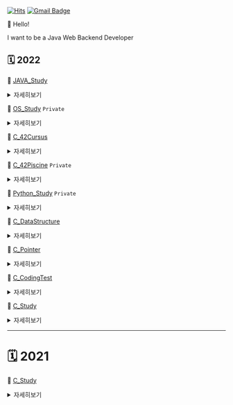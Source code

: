 

[![Hits](https://hits.seeyoufarm.com/api/count/incr/badge.svg?url=https%3A%2F%2Fgithub.com%2Fejaee%2Fhit-counter&count_bg=%2379C83D&title_bg=%23555555&icon=&icon_color=%23E7E7E7&title=hits&edge_flat=false)](https://hits.seeyoufarm.com) [![Gmail Badge](https://img.shields.io/badge/Gmail-d14836?style=flat-square&logo=Gmail&logoColor=white&link=mailto:ejae8319@gmail.com)](mailto:ejae8319@gmail.com)

👋 Hello! 

I want to be a Java Web Backend Developer

<!--
### :muscle: **Skills**

#### Platforms & Languages

<img src="https://img.shields.io/badge/C-A8B9CC?style=flat-square&logo=C&logoColor=white"/>  <img src="https://img.shields.io/badge/Java-26689A?style=flat-square&logo=Java&logoColor=white"/>

<br/>

#### Tools

<img src="https://img.shields.io/badge/macOS-000000?style=flat-square&logo=macOS&logoColor=white"/> <img src="https://img.shields.io/badge/Intellij_IDEA-000000?style=flat-square&logo=IntelliJIDEA&logoColor=white"/> <img src="https://img.shields.io/badge/Slack-4A154B?style=flat-square&logo=Slack&logoColor=white"/> <img src="https://img.shields.io/badge/Git-F05032?style=flat-square&logo=Git&logoColor=white"/> <img src="https://img.shields.io/badge/Github-181717?style=flat-square&logo=Github&logoColor=white"/>

<br/>

#### 💻 Github Stats

-->


## 🗓 **2022**

📌 [JAVA_Study](https://github.com/ejaee/Study_JAVA)

<details> 
<summary> <kbd>자세히보기</kbd> </summary>

## **📌 JAVA**

- 📖 교재 : [자바의 정석](https://m.yes24.com/UsedShopHub/Hub/24259565)
- 우테코 일정 고려한 1회독 완성
- 파트별 예제 코드 위주 정리 학습
- 개인과제 계획 및 실천 후 깃허브 기록

## **스터디 방법 및 규칙**

- :calendar: 스케줄
	
<div align="center">

<img width="800" alt="Screen Shot 2022-09-19 at 6 16 50 PM" src="https://user-images.githubusercontent.com/87407504/190987625-a1e69272-4191-4e89-8f53-1197126c0a03.png">

</div>

- :book: 학습 방법
  - 1회독 완료일 : 우테코 서류 지원일 (10.23.)
  - 진도 관련 백준풀이 1일 1문제
    - [백준](https://www.acmicpc.net/step)
    - [solved.ac](https://solved.ac)
  - 매주 `화, 수, 금` 대면 스터디 (주 3회)
  - `1~5`(1 ~ 229), `6~7`(230 ~ 413), `8~9`(414 ~ 526), `10~16`(527 ~ 978) 네 파트로 나누기
  - 파트 별 코드 정리 + 알고리즘 문제 1개 이상 풀기

- :no_entry_sign: 패널티: 밥 :rice: 사기
  - 진도 누락 시
  - 대면 스터디 미참석 시

## **진도 목록**

<details>
<summary>  눌러서 확인 (click 👈)  </summary>

 <div align="center">

![KakaoTalk_Photo_2022-09-21-16-30-33](https://user-images.githubusercontent.com/87407504/191442538-ed0de708-0dcf-48c1-8d3e-856a9b124f3f.jpeg)

 </div>

</details>

<div align = "right">
	<b><a href = "#진도-목록">↥ top</a></b>
</div>

## **스터디 일정('22.09.21. ~ '22.10.23.)**

- 자바의 정석 (Chapter 16)
  - 0주차: 09/21~09/27
    - [ch.01_GettingStarted](https://github.com/ejaee/Study_JAVA/tree/main/Ejae/ch.01_GettingStarted)
    - [ch.02_Variable](https://github.com/ejaee/Study_JAVA/tree/main/Ejae/ch.02_Variable)
    - [ch.03_Operator](https://github.com/ejaee/Study_JAVA/tree/main/Ejae/ch.03_Operator)
      > 변수, 연산자
      
  - 1주차: 09/28~10/04
    - [ch.04_Control_statement](https://github.com/ejaee/Study_JAVA/tree/main/Ejae/ch.04_Control_statement)
    - [ch.05_Array](https://github.com/ejaee/Study_JAVA/tree/main/Ejae/ch.05_Array)
      > 조건문/반복문, 배열
      
  - 2주차: 10/05~10/11
    - [ch.06_ObjectOriented](https://github.com/ejaee/Study_JAVA/tree/main/Ejae/ch.06_ObjectOriented)
    - [ch.07_ObjectOriented2](https://github.com/ejaee/Study_JAVA/tree/main/Ejae/ch.07_ObjectOriented2)
      > 객체지향 프로그래밍
      
  - 3주차: 10/12~10/18
    - [10.11(화)]() : .
    - [10.12(수)]() : .
  - 4주차: 10/19~10/23
    - [10.18(화)]() : .
    - [10.23(일)]() : .

### 관련 개인 Repository

- [ejchoi](https://github.com/Ejaeda)
- [seohyun](https://github.com/Kang-SeoHyun)
- [gnl](https://github.com/geun1)


</details>

📌 [OS_Study](https://github.com/ejaee/Study_OS) `Private`

<details>
<summary>  <kbd>자세히보기</kbd> </summary>

* 📖 교재 : [공룡책](https://www.inflearn.com/course/%EC%9A%B4%EC%98%81%EC%B2%B4%EC%A0%9C-%EA%B3%B5%EB%A3%A1%EC%B1%85-%EC%A0%84%EA%B3%B5%EA%B0%95%EC%9D%98#curriculum)
    * 운영체제 학습
    
* 📖 학습방법 : 학습한 내용 정리

</details>



📌 [C_42Cursus](https://github.com/ejaee/42Cursus)

<details>
<summary>  <kbd>자세히보기</kbd> </summary>
	
[![ejachoi's 42 stats](https://badge42.vercel.app/api/v2/cl60us3xz001109mpf946886y/stats?cursusId=21&coalitionId=88)](https://github.com/JaeSeoKim/badge42)

* 📖 교재 : [42seoul](https://42seoul.kr/seoul42/main/view)
* 학습 목적
    * c언어로 다양한 분야 학습하기
    * 42서울에서 제공하는 과제를 주체적으로 해석하여 누군가에게 학습 도움이 될 수 있도록 [자료](https://github.com/ejaee/42Cursus/tree/main/Circle_2/push_swap) 만들기
	

</details>

📌 [C_42Piscine](https://github.com/ejaee/Study_42Piscine/tree/main/ejae/PiscineCxx) `Private`

<details>
<summary>  <kbd>자세히보기</kbd> </summary>

[![ejachoi's 42 stats](https://badge42.vercel.app/api/v2/cl60us3xz001109mpf946886y/stats?cursusId=9&coalitionId=piscine)](https://github.com/JaeSeoKim/badge42)

* 📖 교재 : [42seoul](https://42seoul.kr/seoul42/main/view)
* 학습 목적
    * c언어 함수 자체 구현하기
    * 42서울에서 제공하는 과제를 주체적으로 해석하여 누군가에게 학습 도움이 될 수 있도록 [교재](https://github.com/ejaee/Study_42Piscine/tree/main/ejae/PiscineCxx/C02) 만들기

* 과제
    * [개인 과제](https://github.com/nawooo/42_Study_Group/tree/main/ejae/PiscineCxx)
    * [팀 과제](https://github.com/nawooo/42_Study_Group/tree/main/ejae/Rush0x)

</details>

📌 [Python_Study](https://github.com/ejaee/Python) `Private`

<details>
<summary>  <kbd>자세히보기</kbd> </summary>

* 📖 교재 : [혼자 공부하는 파이썬](http://www.kyobobook.co.kr/product/detailViewKor.laf?mallGb=KOR&ejkGb=KOR&barcode=9791162241882)
* 📖 강의 : [혼공파 유튜브](https://www.youtube.com/watch?v=IUXMgyiFBIU&list=PLBXuLgInP-5kr0PclHz1ubNZgESmliuB7)
    * 처음으로 학습한 python
    
* 학습 목적
    * python 경험하기
</details>

📌 [C_DataStructure](https://github.com/Ejaeda/C_lang/tree/master/C-DataStructure)

<details>
<summary> <kbd>자세히보기</kbd> </summary>
    
*  📖 교재 : [윤성우의 열혈 자료구조](http://www.kyobobook.co.kr/product/detailViewKor.laf?mallGb=KOR&ejkGb=KOR&barcode=9788996094067)
  * 2인 1개조 동료평가 진행(1주 2파트 진행)
  * 깃허브 개념 정리

### 스터디 방법 및 규칙
* 학습 방법
  * 1주마다 자료구조 동료평가 2회 진행
  * 1일마다 코딩테스트 문제풀이 최소 1회 진행
  * 개인 학습 내용은 각자 정리 후 README에 업데이트
  
### 스터디 일정('21.11.07.~)
* 자료구조
    * [DAY1](https://github.com/Ejaeda/C_lang/tree/master/C-DataStructure/Ch01.Data_Structure) 자료구조와 알고리즘의 이해
    * [DAY2](https://github.com/Ejaeda/C_lang/tree/master/C-DataStructure/Ch02.Recursion) 재귀
    * [DAY3](https://github.com/Ejaeda/C_lang/tree/master/C-DataStructure/Ch03.Linked_List) 연결 리스트1
    * [DAY4](https://github.com/Ejaeda/C_lang/tree/master/C-DataStructure/Ch04.Linked_List2) 연결 리스트2
    * [DAY5](https://github.com/Ejaeda/C_lang/tree/master/C-DataStructure/Ch05.Linked_List3) 연결 리스트3
    * [DAY6](https://github.com/Ejaeda/C_lang/tree/master/C-DataStructure/Ch06.Stack) 스택
    * [DAY7](https://github.com/Ejaeda/C_lang/tree/master/C-DataStructure/Ch07.Queue) 큐
    * [DAY8](https://github.com/Ejaeda/C_lang/tree/master/C-DataStructure/Ch08.Tree) 트리
    * [DAY9](https://github.com/Ejaeda/C_lang/tree/master/C-DataStructure/Ch09.Priority_Queue) 우선순위 큐
    * [DAY10](https://github.com/Ejaeda/C_lang/tree/master/C-DataStructure/Ch10.Sorting) 정렬
    * [DAY11]() 탐색
    * [DAY12]() 탐색2
    * [DAY13]() 테이블과 해쉬
    * [DAY14]() 그래프

  ### 관련 개인 Repository
  * [ejchoi](https://github.com/Ejaeda)
  * [bochoi](https://github.com/BB-choi)
  * [juji](https://github.com/ji-junhyuk)
  * [ichoi](https://github.com/ICCHOI)
  * [jnam](https://github.com/namzisun)

</details>

📌 [C_Pointer](https://github.com/Ejaeda/C_lang/tree/master/C-Pointer)

<details>
<summary>  <kbd>자세히보기</kbd> </summary>

* 📖 교재 : [공동환의 열혈강의 C 포인터](https://freelec.co.kr/lecture/%EC%97%B4%ED%98%88%EA%B0%95%EC%9D%98-c-%ED%8F%AC%EC%9D%B8%ED%84%B0/)
    * 포인터 익숙해지기
    * 코드 따라하면서 내용 [정리하기](https://github.com/Ejaeda/C_lang/tree/master/Pointer)

</details>    

📌 [C_CodingTest](https://github.com/Ejaeda/C_lang/tree/master/C-CodingTest)

<details>
<summary>  <kbd>자세히보기</kbd> </summary>

*  📖 사이트 : [백준](https://www.acmicpc.net/step)
  * [라이벌 제도](https://solved.ac/ranking/rival)를 통한 그룹 라이벌 진도 확인
  * [class](https://solved.ac/class)에 선별된 문제를 참고하여 학습
</details>

📌 [C_Study](https://github.com/Ejaeda/C_lang/tree/master/C-lang)

<details>
<summary>  <kbd>자세히보기</kbd> </summary>

## 📌 [C2](https://github.com/ejaee/Study_C/tree/master/C-lang/C2)
* 📖 교재 : [열혈강의 최호성의 C 프로그래밍](http://www.kyobobook.co.kr/product/detailViewKor.laf?ejkGb=KOR&mallGb=KOR&barcode=9788965400172&orderClick=LAG&Kc=)
    * 2회독
    
* 📖 학습방법 : 코드 따라하면서 내용 정리

</details>
    
----------

# 🗓 **2021**

📌 [C_Study](https://github.com/nawooo/C_lang/blob/master/C-lang/C/readme.md)

<details>
<summary>  <kbd>자세히보기</kbd> </summary>

* 📖 교재 : [모두의 코드](https://modoocode.com/231)
    * 첫 C언어 학습
</details>

           


<!--
**Ejaeda/Ejaeda** is a ✨ _special_ ✨ repository because its `README.md` (this file) appears on your GitHub profile.

Here are some ideas to get you started:

- 🔭 I’m currently working on ...
- 🌱 I’m currently learning ...
- 👯 I’m looking to collaborate on ...
- 🤔 I’m looking for help with ...
- 💬 Ask me about ...
- 📫 How to reach me: ...
- 😄 Pronouns: ...
- ⚡ Fun fact: ...
-->
